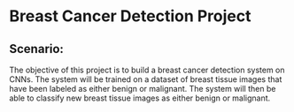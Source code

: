 # Breast Cancer Detection Project

## Scenario:
The objective of this project is to build a breast cancer detection system on CNNs. The system will be trained on a dataset of breast tissue images that have been labeled as either benign or malignant. The system will then be able to classify new breast tissue images as either benign or malignant.
